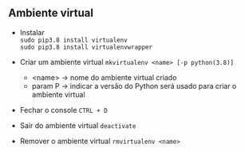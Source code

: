 ## Ambiente virtual

- Instalar  
`sudo pip3.8 install virtualenv`  
`sudo pip3.8 install virtualenvwrapper`  

- Criar um ambiente virtual
`mkvirtualenv <name> [-p python(3.8)]`
    - &lt;name&gt; -> nome do ambiente virtual criado
    - param P -> indicar a versão do Python será usado para criar o ambiente virtual

- Fechar o console
`CTRL + D`

- Sair do ambiente virtual
`deactivate`

- Remover o ambiente virtual
`rmvirtualenv <name>`
